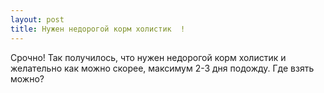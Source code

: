 ```yaml
---
layout: post 
title: Нужен недорогой корм холистик  ! 
--- 
```

Срочно! Так получилось, что нужен недорогой корм холистик  и желательно как можно скорее, максимум 2-3 дня подожду. Где взять можно?